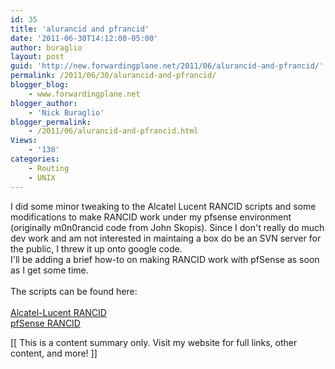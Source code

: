 ```yaml
---
id: 35
title: 'alurancid and pfrancid'
date: '2011-06-30T14:12:00-05:00'
author: buraglio
layout: post
guid: 'http://new.forwardingplane.net/2011/06/alurancid-and-pfrancid/'
permalink: /2011/06/30/alurancid-and-pfrancid/
blogger_blog:
    - www.forwardingplane.net
blogger_author:
    - 'Nick Buraglio'
blogger_permalink:
    - /2011/06/alurancid-and-pfrancid.html
Views:
    - '130'
categories:
    - Routing
    - UNIX
---
```


I did some minor tweaking to the Alcatel Lucent RANCID scripts and some modifications to make RANCID work under my pfsense environment (originally m0n0rancid code from John Skopis).  Since I don't really do much dev work and am not interested in maintaing a box do be an SVN server for the public, I threw it up onto google code. <br />I'll be adding a brief how-to on making RANCID work with pfSense as soon as I get some time.  <br /><br />The scripts can be found here:<br /><br /><a href="http://code.google.com/p/alurancid/">Alcatel-Lucent RANCID</a><br /><a href="http://code.google.com/p/pfrancid/">pfSense RANCID</a><div>[[ This is a content summary only. Visit my website for full links, other content, and more! ]]</div>